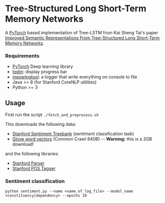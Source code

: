 # Tree-Structured Long Short-Term Memory Networks
A [PyTorch](http://pytorch.org/) based implementation of Tree-LSTM from Kai Sheng Tai's paper
[Improved Semantic Representations From Tree-Structured Long Short-Term Memory
Networks](http://arxiv.org/abs/1503.00075).

### Requirements
- [PyTorch](http://pytorch.org/) Deep learning library
- [tqdm](https://github.com/tqdm/tqdm): display progress bar
- [meowlogtool](https://pypi.python.org/pypi/meowlogtool): a logger that write everything on console to file
- Java >= 8 (for Stanford CoreNLP utilities)
- Python >= 3

## Usage
First run the script `./fetch_and_preprocess.sh`

This downloads the following data:
  - [Stanford Sentiment Treebank](http://nlp.stanford.edu/sentiment/index.html) (sentiment classification task)
  - [Glove word vectors](http://nlp.stanford.edu/projects/glove/) (Common Crawl 840B) -- **Warning:** this is a 2GB download!

and the following libraries:

  - [Stanford Parser](http://nlp.stanford.edu/software/lex-parser.shtml)
  - [Stanford POS Tagger](http://nlp.stanford.edu/software/tagger.shtml)

### Sentiment classification

```
python sentiment.py --name <name_of_log_file> --model_name <constituency|dependency> --epochs 10
```
